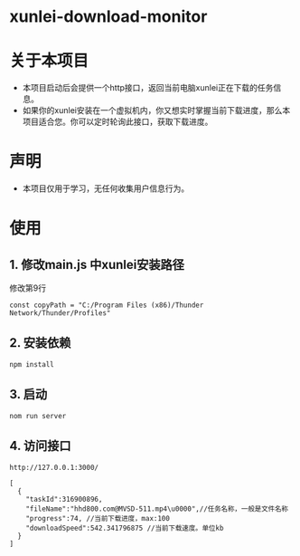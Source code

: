 # xunlei-download-monitor

# 关于本项目

- 本项目启动后会提供一个http接口，返回当前电脑xunlei正在下载的任务信息。
- 如果你的xunlei安装在一个虚拟机内，你又想实时掌握当前下载进度，那么本项目适合您。你可以定时轮询此接口，获取下载进度。

# 声明

- 本项目仅用于学习，无任何收集用户信息行为。

# 使用

## 1. 修改main.js 中xunlei安装路径

修改第9行

```
const copyPath = "C:/Program Files (x86)/Thunder Network/Thunder/Profiles"
```

## 2. 安装依赖

```
npm install
```

## 3. 启动

```
nom run server
```

## 4. 访问接口

```
http://127.0.0.1:3000/

[
  {
    "taskId":316900896,
    "fileName":"hhd800.com@MVSD-511.mp4\u0000",//任务名称，一般是文件名称
    "progress":74, //当前下载进度，max:100
    "downloadSpeed":542.341796875 //当前下载速度。单位kb
  }
]
```